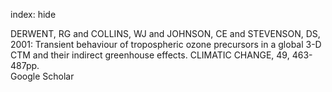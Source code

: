 index: hide

<div class="Citation">

  <div class="Citation-body">
    <div class="Citation-text">DERWENT, RG and COLLINS, WJ and JOHNSON, CE and STEVENSON, DS, 2001: Transient behaviour of tropospheric ozone precursors in a global 3-D CTM and their indirect greenhouse effects. <span class="Article-journal">CLIMATIC CHANGE, </span><span class="Article-volume">49, </span>463-487pp.</div>
    <div class="Citation-links">
      <div class="CitationLink" data-href="https://scholar.google.com/scholar?q=Transient+behaviour+of+tropospheric+ozone+precursors+in+a+global+3-D+CTM+and+their+indirect+greenhouse+effects">
        <div class="CitationLink-icon CitationLink-Scholar"></div>
        <div class="CitationLink-text">Google Scholar</div>
      </div>
    </div>
  </div>
</div>


<div class="Citation-copy">

</div>